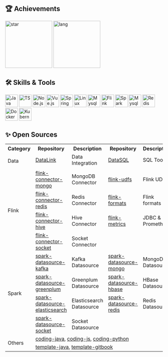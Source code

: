 <h2>🏆 Achievements</h2>
<div>
  <img height="150" src="https://github-readme-stats.vercel.app/api?username=jinsyin&show_icons=true&custom_title=GitHub%20Statistics"  alt="star"/>
  <img height="150" src="https://github-readme-stats.vercel.app/api/top-langs/?username=jinsyin&layout=compact&custom_title=Programming%20Languages" alt="lang" />
</div>

<h2>🛠 Skills & Tools</h2>
<p>
	<!-- https://github.com/devicons/devicon -->
	<!-- https://github.com/VectorLogoZone/vectorlogozone -->
	<img src="https://cdn.jsdelivr.net/gh/devicons/devicon@latest/icons/java/java-original.svg" alt="Java" width="40" height="40"  />
	<img src="https://www.vectorlogo.zone/logos/typescriptlang/typescriptlang-icon.svg" alt="TS" width="40" height="40" />
	<img src="https://www.vectorlogo.zone/logos/nodejs/nodejs-icon.svg" alt="Node.js" width="40" height="40" />
	<img src="https://www.vectorlogo.zone/logos/vuejs/vuejs-icon.svg" alt="Vue.js" width="40" height="40" />
	<img src="https://www.vectorlogo.zone/logos/springio/springio-icon.svg" alt="Spring" width="40" height="40" />
	<img src="https://www.vectorlogo.zone/logos/linux/linux-icon.svg" alt="Linux" width="40" height="40" />
	<img src="https://www.vectorlogo.zone/logos/apache_hadoop/apache_hadoop-icon.svg" alt="Mysql" width="40" height="40" />
	<img src="https://www.vectorlogo.zone/logos/apache_flink/apache_flink-ar21.svg" alt="Flink" width="40" height="40" />
	<img src="https://www.vectorlogo.zone/logos/apache_spark/apache_spark-icon.svg" alt="Spark" width="40" height="40" />
	<img src="https://www.vectorlogo.zone/logos/mysql/mysql-icon.svg" alt="Mysql" width="40" height="40" />
	<img src="https://www.vectorlogo.zone/logos/redis/redis-icon.svg" alt="Redis" width="40" height="40" />
	<img src="https://www.vectorlogo.zone/logos/docker/docker-icon.svg" alt="Docker" width="40" height="40" />
	<img src="https://www.vectorlogo.zone/logos/kubernetes/kubernetes-icon.svg" alt="Kubernetes" width="40" height="40" />
</p>

<h2>✨ Open Sources</h2>
<table>
    <tr>
        <th><b>Category</b></th>
        <th><b>Repository</b></th>
        <th><b>Description</b></th>
	<th><b>Repository</b></th>
        <th><b>Description</b></th>
    </tr>
    <tr>
        <td rowspan="2">Data</td>
        <td><a href="https://github.com/JinsYin/DataLink">DataLink</a></td>
        <td>Data Integration</td>
	<td><a href="https://github.com/JinsYin/DataSQL">DataSQL</a></td>
        <td>SQL Tools</td>
    </tr>
    <tr>
        <td></td>
        <td></td>
	<td></td>
        <td></td>
    </tr>
    <tr>
        <td rowspan="4">Flink</td>
        <td><a href="https://github.com/JinsYin/flink-connector-mongo">flink-connector-mongo</a></td>
        <td>MongoDB Connector</td>
	<td><a href="https://github.com/JinsYin/flink-udfs">flink-udfs</a></td>
        <td>Flink UDFs</td>
    </tr>
    <tr>
        <td><a href="https://github.com/JinsYin/flink-connector-redis">flink-connector-redis</a></td>
        <td>Redis Connector</td>
	<td><a href="https://github.com/JinsYin/flink-formats">flink-formats</a></td>
        <td>Flink formats</td>
    </tr>
    <tr>
        <td><a href="https://github.com/JinsYin/flink-connector-hive">flink-connector-hive</a></td>
        <td>Hive Connector</td>
	<td><a href="https://github.com/JinsYin/flink-metrics">flink-metrics</a></td>
        <td>JDBC & Prometheus</td>
    </tr>
    <tr>
        <td><a href="https://github.com/JinsYin/flink-connector-socket">flink-connector-socket</a></td>
        <td>Socket Connector</td>
	<td></td>
        <td></td>
    </tr>
    <tr>
        <td rowspan="4">Spark</td>
        <td><a href="https://github.com/JinsYin/spark-datasource-kafka">spark-datasource-kafka</a></td>
        <td>Kafka Datasource</td>
	<td><a href="https://github.com/JinsYin/spark-datasource-mongo">spark-datasource-mongo</a></td>
        <td>MongoDB Datasource</td>
    </tr>
    <tr>
	<td><a href="https://github.com/JinsYin/spark-datasource-greenplum">spark-datasource-greenplum</a></td>
        <td>Greenplum Datasource</td>
	<td><a href="https://github.com/JinsYin/spark-datasource-hbase">spark-datasource-hbase</a></td>
        <td>HBase Datasource</td>
    </tr>
    <tr>
        <td><a href="https://github.com/JinsYin/spark-datasource-elasticsearch">spark-datasource-elasticsearch</a></td>
        <td>Elasticsearch Datasource</td>
	<td><a href="https://github.com/JinsYin/spark-datasource-redis">spark-datasource-redis</a></td>
        <td>Redis Datasource</td>
    </tr>
    <tr>
        <td><a href="https://github.com/JinsYin/spark-datasource-socket">spark-datasource-socket</a></td>
        <td>Socket Datasource</td>
	<td></td>
        <td></td>
    </tr>
    <tr>
	<td rowspan="2">Others</td>
	<td colspan="4">
	   <a href="https://github.com/JinsYin/coding-java">coding-java</a><span>, </span>
	   <a href="https://github.com/JinsYin/coding-js">coding-js</a><span>, </span>
	   <a href="https://github.com/JinsYin/coding-python">coding-python</a>
	</td>
    </tr>
    <tr>
    	<td colspan="4">
	   <a href="https://github.com/JinsYin/template-java">template-java</a><span>, </span>
	   <a href="https://github.com/JinsYin/template-gitbook">template-gitbook</a>
	</td>
    </tr>
</table>
